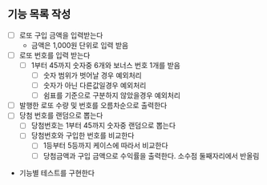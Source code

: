 ## 기능 목록 작성

- [ ] 로또 구입 금액을 입력받는다
  - 금액은 1,000원 단위로 입력 받음
- [ ] 로또 번호를 입력 받는다
  - [ ] 1부터 45까지 숫자중 6개와 보너스 번호 1개를 받음
    - [ ] 숫자 범위가 벗어날 경우 예외처리
    - [ ] 숫자가 아닌 다른값일경우 예외처리
    - [ ] 쉼표를 기준으로 구분하지 않았을경우 예외처리
- [ ] 발행한 로또 수량 및 번호를 오름차순으로 출력한다
- [ ] 당첨 번호를 랜덤으로 뽑는다
  - [ ] 당첨번호는 1부터 45까지 숫자중 랜덤으로 뽑는다
  - [ ] 당첨번호와 구입한 번호를 비교한다
    - [ ] 1등부터 5등까지 케이스에 따라서 비교한다
    - [ ] 당첨금액과 구입 금액으로 수익률을 출력한다. 소수점 둘째자리에서 반올림
- 기능별 테스트를 구현한다
